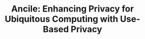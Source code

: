 ---
title: "Ancile: Enhancing Privacy for Ubiquitous Computing with Use-Based Privacy"
conference_name: "WPES"
conference_link: "https://crises-deim.urv.cat/wpes2019/"
paper_link: "pdf/ancile.pdf"
year: 2019
draft: False
authors: "Eugene Bagdasaryan, Griffin Berlstein, Jason Waterman, Eleanor Birrell, Nate Foster, Fred B. Schneider, Deborah Estrin"
---